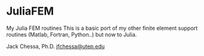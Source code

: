 # JuliaFEM
My Julia FEM routines
This is a basic port of my other finite element support routines (Matlab, Fortran, Python..) but now to Julia.

Jack Chessa, Ph.D.
jfchessa@utep.edu
